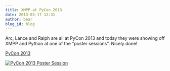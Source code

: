 ```yaml
---
title: XMPP at PyCon 2013
date: 2013-03-17 12:31
author: bear
blog_id: blog
---
```


Arc, Lance and Ralph are all at PyCon 2013 and today they were showing off XMPP and Python at one of the "poster sessions". Nicely done!

[PyCon 2013](https://plus.google.com/u/0/103825681530404900115/posts/iEccD6v7Ahc)

[![](http://xmpp.org/wp-content/uploads/2013/03/IMG_20130317_100956.jpg "PyCon 2013 Poster Session")](http://xmpp.org/2013/03/xmpp-at-pycon-2013/img_20130317_100956/)
